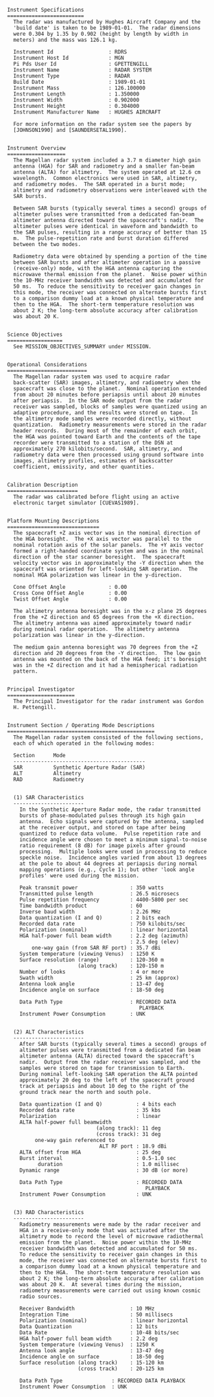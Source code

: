 
 
 
    Instrument Specifications
    =========================
      The radar was manufactured by Hughes Aircraft Company and the
      'build date' is taken to be 1989-01-01.  The radar dimensions
      were 0.304 by 1.35 by 0.902 (height by length by width in
      meters) and the mass was 126.1 kg.
 
      Instrument Id                  : RDRS
      Instrument Host Id             : MGN
      Pi Pds User Id                 : GPETTENGILL
      Instrument Name                : RADAR SYSTEM
      Instrument Type                : RADAR
      Build Date                     : 1989-01-01
      Instrument Mass                : 126.100000
      Instrument Length              : 1.350000
      Instrument Width               : 0.902000
      Instrument Height              : 0.304000
      Instrument Manufacturer Name   : HUGHES AIRCRAFT
 
      For more information on the radar system see the papers by
      [JOHNSON1990] and [SAUNDERSETAL1990].
 
 
    Instrument Overview
    ===================
      The Magellan radar system included a 3.7 m diameter high gain
      antenna (HGA) for SAR and radiometry and a smaller fan-beam
      antenna (ALTA) for altimetry.  The system operated at 12.6 cm
      wavelength.  Common electronics were used in SAR, altimetry,
      and radiometry modes.  The SAR operated in a burst mode;
      altimetry and radiometry observations were interleaved with the
      SAR bursts.
 
      Between SAR bursts (typically several times a second) groups of
      altimeter pulses were transmitted from a dedicated fan-beam
      altimeter antenna directed toward the spacecraft's nadir.  The
      altimeter pulses were identical in waveform and bandwidth to
      the SAR pulses, resulting in a range accuracy of better than 15
      m.  The pulse-repetition rate and burst duration differed
      between the two modes.
 
      Radiometry data were obtained by spending a portion of the time
      between SAR bursts and after altimeter operation in a passive
      (receive-only) mode, with the HGA antenna capturing the
      microwave thermal emission from the planet.  Noise power within
      the 10-MHz receiver bandwidth was detected and accumulated for
      50 ms.  To reduce the sensitivity to receiver gain changes in
      this mode, the receiver was connected on alternate bursts first
      to a comparison dummy load at a known physical temperature and
      then to the HGA.  The short-term temperature resolution was
      about 2 K; the long-term absolute accuracy after calibration
      was about 20 K.
 
 
    Science Objectives
    ==================
      See MISSION_OBJECTIVES_SUMMARY under MISSION.
 
 
    Operational Considerations
    ==========================
      The Magellan radar system was used to acquire radar
      back-scatter (SAR) images, altimetry, and radiometry when the
      spacecraft was close to the planet.  Nominal operation extended
      from about 20 minutes before periapsis until about 20 minutes
      after periapsis.  In the SAR mode output from the radar
      receiver was sampled, blocks of samples were quantized using an
      adaptive procedure, and the results were stored on tape.  In
      the altimetry mode samples were recorded directly, without
      quantization.  Radiometry measurements were stored in the radar
      header records.  During most of the remainder of each orbit,
      the HGA was pointed toward Earth and the contents of the tape
      recorder were transmitted to a station of the DSN at
      approximately 270 kilobits/second.  SAR, altimetry, and
      radiometry data were then processed using ground software into
      images, altimetry profiles, estimates of backscatter
      coefficient, emissivity, and other quantities.
 
 
    Calibration Description
    =======================
      The radar was calibrated before flight using an active
      electronic target simulator [CUEVAS1989].
 
 
    Platform Mounting Descriptions
    ==============================
      The spacecraft +Z axis vector was in the nominal direction of
      the HGA boresight.  The +X axis vector was parallel to the
      nominal rotation axis of the solar panels.  The +Y axis vector
      formed a right-handed coordinate system and was in the nominal
      direction of the star scanner boresight.  The spacecraft
      velocity vector was in approximately the -Y direction when the
      spacecraft was oriented for left-looking SAR operation.  The
      nominal HGA polarization was linear in the y-direction.
 
      Cone Offset Angle              : 0.00
      Cross Cone Offset Angle        : 0.00
      Twist Offset Angle             : 0.00
 
      The altimetry antenna boresight was in the x-z plane 25 degrees
      from the +Z direction and 65 degrees from the +X direction.
      The altimetry antenna was aimed approximately toward nadir
      during nominal radar operation.  The altimetry antenna
      polarization was linear in the y-direction.
 
      The medium gain antenna boresight was 70 degrees from the +Z
      direction and 20 degrees from the -Y direction.  The low gain
      antenna was mounted on the back of the HGA feed; it's boresight
      was in the +Z direction and it had a hemispherical radiation
      pattern.
 
 
    Principal Investigator
    ======================
      The Principal Investigator for the radar instrument was Gordon
      H. Pettengill.
 
 
    Instrument Section / Operating Mode Descriptions
    ================================================
      The Magellan radar system consisted of the following sections,
      each of which operated in the following modes:
 
      Section      Mode
      -------------------------------------------
      SAR          Synthetic Aperture Radar (SAR)
      ALT          Altimetry
      RAD          Radiometry
 
 
      (1) SAR Characteristics
      -----------------------
        In the Synthetic Aperture Radar mode, the radar transmitted
        bursts of phase-modulated pulses through its high gain
        antenna.  Echo signals were captured by the antenna, sampled
        at the receiver output, and stored on tape after being
        quantized to reduce data volume.  Pulse repetition rate and
        incidence angle were chosen to meet a minimum signal-to-noise
        ratio requirement (8 dB) for image pixels after ground
        processing.  Multiple looks were used in processing to reduce
        speckle noise.  Incidence angles varied from about 13 degrees
        at the pole to about 44 degrees at periapsis during normal
        mapping operations (e.g., Cycle 1); but other 'look angle
        profiles' were used during the mission.
 
        Peak transmit power                 : 350 watts
        Transmitted pulse length            : 26.5 microsecs
        Pulse repetition frequency          : 4400-5800 per sec
        Time bandwidth product              : 60
        Inverse baud width                  : 2.26 MHz
        Data quantization (I and Q)         : 2 bits each
        Recorded data rate                  : 750 kilobits/sec
        Polarization (nominal)              : linear horizontal
        HGA half-power full beam width      : 2.2 deg (azimuth)
                                            : 2.5 deg (elev)
            one-way gain (from SAR RF port) : 35.7 dBi
        System temperature (viewing Venus)  : 1250 K
        Surface resolution (range)          : 120-360 m
                           (along track)    : 120-150 m
        Number of looks                     : 4 or more
        Swath width                         : 25 km (approx)
        Antenna look angle                  : 13-47 deg
        Incidence angle on surface          : 18-50 deg
 
        Data Path Type                      : RECORDED DATA
                                               PLAYBACK
        Instrument Power Consumption        : UNK
 
 
      (2) ALT Characteristics
      -----------------------
        After SAR bursts (typically several times a second) groups of
        altimeter pulses were transmitted from a dedicated fan beam
        altimeter antenna (ALTA) directed toward the spacecraft's
        nadir.  Output from the radar receiver was sampled, and the
        samples were stored on tape for transmission to Earth.
        During nominal left-looking SAR operation the ALTA pointed
        approximately 20 deg to the left of the spacecraft ground
        track at periapsis and about 10 deg to the right of the
        ground track near the north and south pole.
 
        Data quantization (I and Q)           : 4 bits each
        Recorded data rate                    : 35 kbs
        Polarization                          : linear
        ALTA half-power full beamwidth
                                 (along track): 11 deg
                                 (cross track): 31 deg
             one-way gain referenced to
                                  ALT RF port : 18.9 dBi
        ALTA offset from HGA                  : 25 deg
        Burst interval                        : 0.5-1.0 sec
              duration                        : 1.0 millisec
        Dynamic range                         : 30 dB (or more)
 
        Data Path Type                        : RECORDED DATA
                                                 PLAYBACK
        Instrument Power Consumption          : UNK
 
 
      (3) RAD Characteristics
      -----------------------
        Radiometry measurements were made by the radar receiver and
        HGA in a receive-only mode that was activated after the
        altimetry mode to record the level of microwave radiothermal
        emission from the planet.  Noise power within the 10-MHz
        receiver bandwidth was detected and accumulated for 50 ms.
        To reduce the sensitivity to receiver gain changes in this
        mode, the receiver was connected on alternate bursts first to
        a comparison dummy load at a known physical temperature and
        then to the HGA.  The short-term temperature resolution was
        about 2 K; the long-term absolute accuracy after calibration
        was about 20 K.  At several times during the mission,
        radiometry measurements were carried out using known cosmic
        radio sources.
 
        Receiver Bandwidth                  : 10 MHz
        Integration Time                    : 50 millisecs
        Polarization (nominal)              : linear horizontal
        Data Quantization                   : 12 bits
        Data Rate                           : 10-48 bits/sec
        HGA half-power full beam width      : 2.2 deg
        System temperature (viewing Venus)  : 1250 K
        Antenna look angle                  : 13-47 deg
        Incidence angle on surface          : 18-50 deg
        Surface resolution (along track)    : 15-120 km
                           (cross track)    : 20-125 km
 
        Data Path Type                : RECORDED DATA PLAYBACK
        Instrument Power Consumption  : UNK
 

        